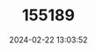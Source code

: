 ---
title: "155189"
category: "Scopeloberyx opisthopterus"
draft: false
date: 2024-02-22 13:03:52
languages:
  English: ["Ridgehead"]
---